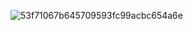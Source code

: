 
![53f71067b645709593fc99acbc654a6e](https://github.com/user-attachments/assets/038117a6-bfff-4bd2-9832-2fbe55b80489)
